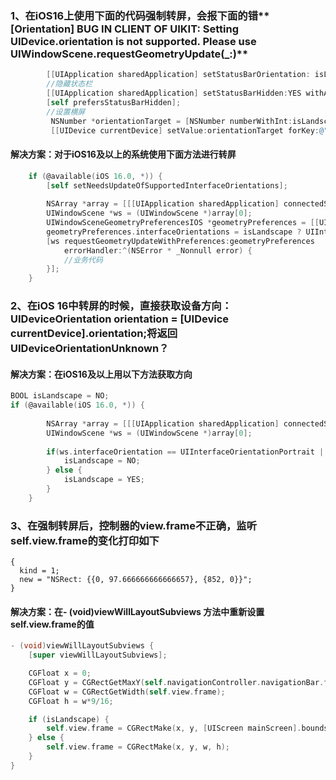 ### 1、在iOS16上使用下面的代码强制转屏，会报下面的错**[Orientation] BUG IN CLIENT OF UIKIT: Setting UIDevice.orientation is not supported. Please use UIWindowScene.requestGeometryUpdate(_:)**

```objective-c
        [[UIApplication sharedApplication] setStatusBarOrientation: isLandscape ? UIInterfaceOrientationLandscapeRight : UIInterfaceOrientationPortrait];
        //隐藏状态栏
        [[UIApplication sharedApplication] setStatusBarHidden:YES withAnimation:UIStatusBarAnimationNone];
        [self prefersStatusBarHidden];
        //设置横屏
         NSNumber *orientationTarget = [NSNumber numberWithInt:isLandscape ? UIInterfaceOrientationLandscapeRight : UIInterfaceOrientationPortrait];
         [[UIDevice currentDevice] setValue:orientationTarget forKey:@"orientation"];
```



#### 解决方案：对于iOS16及以上的系统使用下面方法进行转屏

```objective-c
    if (@available(iOS 16.0, *)) {
        [self setNeedsUpdateOfSupportedInterfaceOrientations];
        
        NSArray *array = [[[UIApplication sharedApplication] connectedScenes] allObjects];
        UIWindowScene *ws = (UIWindowScene *)array[0];
        UIWindowSceneGeometryPreferencesIOS *geometryPreferences = [[UIWindowSceneGeometryPreferencesIOS alloc] init];
        geometryPreferences.interfaceOrientations = isLandscape ? UIInterfaceOrientationMaskLandscapeRight : UIInterfaceOrientationMaskPortrait;
        [ws requestGeometryUpdateWithPreferences:geometryPreferences
            errorHandler:^(NSError * _Nonnull error) {
            //业务代码
        }];
    }
```





### 2、在iOS 16中转屏的时候，直接获取设备方向：UIDeviceOrientation orientation = [UIDevice currentDevice].orientation;将返回UIDeviceOrientationUnknown？



#### 解决方案：在iOS16及以上用以下方法获取方向

```objective-c
BOOL isLandscape = NO;
if (@available(iOS 16.0, *)) {
        
        NSArray *array = [[[UIApplication sharedApplication] connectedScenes] allObjects];
        UIWindowScene *ws = (UIWindowScene *)array[0];
        
        if(ws.interfaceOrientation == UIInterfaceOrientationPortrait || ws.interfaceOrientation == UIInterfaceOrientationPortraitUpsideDown) {
            isLandscape = NO;
        } else {
            isLandscape = YES;
        }
    }
```



### 3、在强制转屏后，控制器的view.frame不正确，监听self.view.frame的变化打印如下

```shell
{
  kind = 1;
  new = "NSRect: {{0, 97.666666666666657}, {852, 0}}";
}
```



#### 解决方案：在\- (**void**)viewWillLayoutSubviews 方法中重新设置self.view.frame的值

```objective-c
- (void)viewWillLayoutSubviews {
    [super viewWillLayoutSubviews];

    CGFloat x = 0;
    CGFloat y = CGRectGetMaxY(self.navigationController.navigationBar.frame);
    CGFloat w = CGRectGetWidth(self.view.frame);
    CGFloat h = w*9/16;

    if (isLandscape) {
        self.view.frame = CGRectMake(x, y, [UIScreen mainScreen].bounds.size.width, [UIScreen mainScreen].bounds.size.height);
    } else {
        self.view.frame = CGRectMake(x, y, w, h);
    }
}
```

